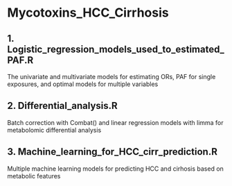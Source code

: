 # Mycotoxins_HCC_Cirrhosis

## 1. Logistic_regression_models_used_to_estimated_PAF.R

The univariate and multivariate models for estimating ORs, PAF for single exposures, and optimal models for multiple variables

## 2. Differential_analysis.R

Batch correction with Combat() and linear regression models with limma for metabolomic differential analysis

## 3. Machine_learning_for_HCC_cirr_prediction.R

Multiple machine learning models for predicting HCC and cirhosis based on metabolic features



